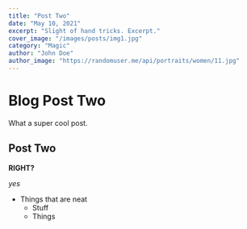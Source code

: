 ```yaml
---
title: "Post Two"
date: "May 10, 2021"
excerpt: "Slight of hand tricks. Excerpt."
cover_image: "/images/posts/img1.jpg"
category: "Magic"
author: "John Doe"
author_image: "https://randomuser.me/api/portraits/women/11.jpg"
---
```


# Blog Post Two

What a super cool post.

## Post Two

**RIGHT?**

_yes_

-   Things that are neat
    -   Stuff
    -   Things
